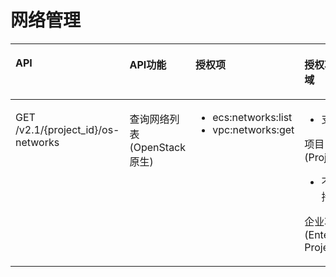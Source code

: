 # 网络管理<a name="ZH-CN_TOPIC_0103072350"></a>

<a name="table326212151339"></a>
<table><thead align="left"><tr id="row3262101519333"><th class="cellrowborder" valign="top" width="35.64356435643564%" id="mcps1.1.5.1.1"><p id="p926201517335"><a name="p926201517335"></a><a name="p926201517335"></a>API</p>
</th>
<th class="cellrowborder" valign="top" width="24.752475247524753%" id="mcps1.1.5.1.2"><p id="p10605125713535"><a name="p10605125713535"></a><a name="p10605125713535"></a>API功能</p>
</th>
<th class="cellrowborder" valign="top" width="18.81188118811881%" id="mcps1.1.5.1.3"><p id="p10262191513315"><a name="p10262191513315"></a><a name="p10262191513315"></a>授权项</p>
</th>
<th class="cellrowborder" valign="top" width="20.792079207920793%" id="mcps1.1.5.1.4"><p id="p92571440143717"><a name="p92571440143717"></a><a name="p92571440143717"></a>授权项作用域</p>
</th>
</tr>
</thead>
<tbody><tr id="row1426217152337"><td class="cellrowborder" valign="top" width="35.64356435643564%" headers="mcps1.1.5.1.1 "><p id="p1995912910331"><a name="p1995912910331"></a><a name="p1995912910331"></a>GET /v2.1/{project_id}/os-networks</p>
</td>
<td class="cellrowborder" valign="top" width="24.752475247524753%" headers="mcps1.1.5.1.2 "><p id="p3785133415416"><a name="p3785133415416"></a><a name="p3785133415416"></a>查询网络列表(OpenStack原生)</p>
</td>
<td class="cellrowborder" valign="top" width="18.81188118811881%" headers="mcps1.1.5.1.3 "><a name="ul119596290333"></a><a name="ul119596290333"></a><ul id="ul119596290333"><li>ecs:networks:list</li><li>vpc:networks:get</li></ul>
</td>
<td class="cellrowborder" valign="top" width="20.792079207920793%" headers="mcps1.1.5.1.4 "><a name="ul131481927113717"></a><a name="ul131481927113717"></a><ul id="ul131481927113717"><li>支持：</li></ul>
<p id="p1148132753713"><a name="p1148132753713"></a><a name="p1148132753713"></a>项目(Project)</p>
<p id="p176367599382"><a name="p176367599382"></a><a name="p176367599382"></a></p>
<a name="ul12164122716370"></a><a name="ul12164122716370"></a><ul id="ul12164122716370"><li>不支持：</li></ul>
<p id="p416411277372"><a name="p416411277372"></a><a name="p416411277372"></a>企业项目(Enterprise Project)</p>
</td>
</tr>
</tbody>
</table>

